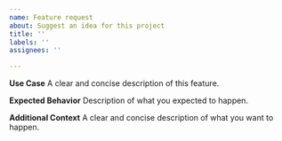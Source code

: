 ```yaml
---
name: Feature request
about: Suggest an idea for this project
title: ''
labels: ''
assignees: ''

---
```


**Use Case**
A clear and concise description of this feature. 

**Expected Behavior**
Description of what you expected to happen. 

**Additional Context**
A clear and concise description of what you want to happen.
